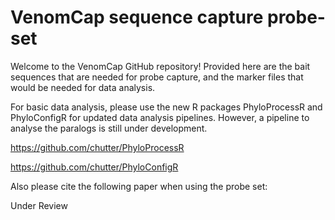 # VenomCap sequence capture probe-set 

Welcome to the VenomCap GitHub repository! Provided here are the bait sequences that are needed for probe capture, and the marker files that would be needed for data analysis.   

For basic data analysis, please use the new R packages PhyloProcessR and PhyloConfigR for updated data analysis pipelines. However, a pipeline to analyse the paralogs is still under development. 

https://github.com/chutter/PhyloProcessR

https://github.com/chutter/PhyloConfigR

Also please cite the following paper when using the probe set: 

Under Review

